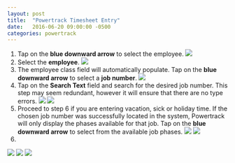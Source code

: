 ```yaml
---
layout: post
title:  "Powertrack Timesheet Entry"
date:   2016-06-20 09:00:00 -0500
categories: powertrack
--- 
```

1. Tap on the __blue downward arrow__ to select the employee.
![][step01]
2. Select the __employee__.
![][step02]
3. The employee class field will automatically populate.  Tap on the __blue downward arrow__ to select a __job number__.
![][step03]
4. Tap on the __Search Text__ field and search for the desired job number.  This step may seem redundant, however it will ensure that there are no type errors.
![][step04]
![][step05]
5. Proceed to step 6 if you are entering vacation, sick or holiday time.  If the chosen job number was successfully located in the system, Powertrack will only display the phases available for that job.  Tap on the __blue downward arrow__ to select from the available job phases.
![][step06]
![][step07]
6. 
![][step08]
![][step09]
![][step10]

[step01]: /assets/2016-06-20-powertrack-timesheet-entry/step01.png
[step02]: /assets/2016-06-20-powertrack-timesheet-entry/step02.png
[step03]: /assets/2016-06-20-powertrack-timesheet-entry/step03.png
[step04]: /assets/2016-06-20-powertrack-timesheet-entry/step04.png
[step05]: /assets/2016-06-20-powertrack-timesheet-entry/step05.png
[step06]: /assets/2016-06-20-powertrack-timesheet-entry/step06.png
[step07]: /assets/2016-06-20-powertrack-timesheet-entry/step07.png
[step08]: /assets/2016-06-20-powertrack-timesheet-entry/step08.png
[step09]: /assets/2016-06-20-powertrack-timesheet-entry/step09.png
[step10]: /assets/2016-06-20-powertrack-timesheet-entry/step10.png